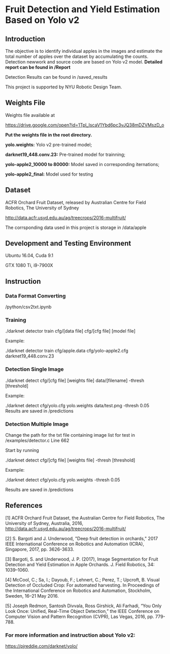 # Fruit Detection and Yield Estimation Based on Yolo v2
## Introduction
The objective is to identify individual apples in the images and estimate the total number of apples over the dataset by accumulating the counts. Detection newwork and source code are based on Yolo v2 model. **Detailed report can be found in /Report**

Detection Results can be found in /saved_results

This project is supported by NYU Robotic Design Team.

## Weights File

Weights file available at

https://drive.google.com/open?id=1Tpl_IscaV1Ybd6pc3vJQ38mDZVMszD_o

**Put the weights file in the root directory.**

**yolo.weights:** Yolo v2 pre-trained model;

**darknet19_448.conv.23:** Pre-trained model for trainning;

**yolo-apple2_10000 to 80000:** Model saved in corresponding iternations;

**yolo-apple2_final:** Model used for testing

## Dataset
ACFR Orchard Fruit Dataset, released by Australian Centre for Field Robotics, The University of Sydney

http://data.acfr.usyd.edu.au/ag/treecrops/2016-multifruit/

The corrsponding data used in this project is storage in /data/apple
         
## Development and Testing Environment

Ubuntu 16.04, Cuda 9.1

GTX 1080 Ti, i9-7900X

## Instruction
### Data Format Converting
/python/csv2txt.ipynb
### Training
./darknet detector train cfg/[data file] cfg/[cfg file] [model file]

Example:

./darknet detector train cfg/apple.data cfg/yolo-apple2.cfg darknet19_448.conv.23
### Detection Single Image
./darknet detect cfg/[cfg file] [weights file] data/[filename] -thresh [threshold]

Example:

./darknet detect cfg/yolo.cfg yolo.weights data/test.png -thresh 0.05
Results are saved in /predictions
### Detection Multiple Image
Change the path for the txt file containing image list for test in /examples/detector.c Line 662

Start by running

./darknet detect cfg/[cfg file] [weights file] -thresh [threshold]

Example:

./darknet detect cfg/yolo.cfg yolo.weights -thresh 0.05

Results are saved in /predictions

## References
[1] ACFR Orchard Fruit Dataset, the Australian Centre for Field Robotics, The University of Sydney, Australia, 2016, http://data.acfr.usyd.edu.au/ag/treecrops/2016-multifruit/

[2] S. Bargoti and J. Underwood, "Deep fruit detection in orchards," 2017 IEEE International Conference on Robotics and Automation (ICRA), Singapore, 2017, pp. 3626-3633.

[3] Bargoti, S. and Underwood, J. P. (2017), Image Segmentation for Fruit Detection and Yield Estimation in Apple Orchards. J. Field Robotics, 34: 1039–1060. 

[4] McCool, C.; Sa, I.; Dayoub, F.; Lehnert, C.; Perez, T.; Upcroft, B. Visual Detection of Occluded Crop: For automated harvesting. In Proceedings of the International Conference on Robotics and Automation, Stockholm, Sweden, 16–21 May 2016.

[5] Joseph Redmon, Santosh Divvala, Ross Girshick, Ali Farhadi, “You Only Look Once: Unified, Real-Time Object Detection,” the IEEE Conference on Computer Vision and Pattern Recognition (CVPR), Las Vegas, 2016, pp. 779-788.

### For more information and instruction about Yolo v2:

https://pjreddie.com/darknet/yolo/

